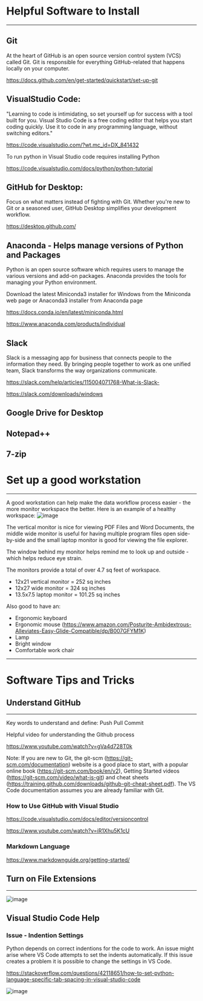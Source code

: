# Helpful Software to Install
---
## Git
At the heart of GitHub is an open source version control system (VCS) called Git. Git is responsible for everything GitHub-related that happens locally on your computer.

https://docs.github.com/en/get-started/quickstart/set-up-git

## VisualStudio Code:
"Learning to code is intimidating, so set yourself up for success with a tool built for you. 
Visual Studio Code is a free coding editor that helps you start coding quickly. 
Use it to code in any programming language, without switching editors."

https://code.visualstudio.com/?wt.mc_id=DX_841432

To run python in Visual Studio code requires installing Python 

https://code.visualstudio.com/docs/python/python-tutorial

## GitHub for Desktop:
Focus on what matters instead of fighting with Git. 
Whether you're new to Git or a seasoned user, GitHub Desktop simplifies your development workflow.

https://desktop.github.com/

## Anaconda - Helps manage versions of Python and Packages
Python is an open source software which requires users to manage the various versions and add-on packages. Anaconda provides the tools for managing your Python environment.

Download the latest Miniconda3 installer for Windows from the Miniconda web page or Anaconda3 installer from Anaconda page

https://docs.conda.io/en/latest/miniconda.html

https://www.anaconda.com/products/individual

## Slack
Slack is a messaging app for business that connects people to the information they need. By bringing people together to work as one unified team, Slack transforms the way organizations communicate.

https://slack.com/help/articles/115004071768-What-is-Slack-

https://slack.com/downloads/windows

## Google Drive for Desktop

## Notepad++

## 7-zip

# Set up a good workstation
---
A good workstation can help make the data workflow process easier - the more monitor workspace the better. Here is an example of a healthy workspace:
![image](https://user-images.githubusercontent.com/5131566/151397786-08070788-2816-444f-a41d-5ba7806bd698.png)

The vertical monitor is nice for viewing PDF Files and Word Documents, the middle wide monitor is useful for having multiple program files open side-by-side and the small laptop monitor is good for viewing the file explorer. 

The window behind my monitor helps remind me to look up and outside - which helps reduce eye strain.

The monitors provide a total of over 4.7 sq feet of workspace.
- 12x21 vertical monitor = 252 sq inches
- 12x27 wide monitor = 324 sq inches
- 13.5x7.5 laptop monitor = 101.25 sq inches

Also good to have an:
- Ergonomic keyboard 
- Ergonomic mouse (https://www.amazon.com/Posturite-Ambidextrous-Alleviates-Easy-Glide-Compatible/dp/B007GFYM1K)
- Lamp
- Bright window
- Comfortable work chair


---
# Software Tips and Tricks
## Understand GitHub
---
Key words to understand and define:
Push
Pull
Commit

Helpful video for understanding the Github process

https://www.youtube.com/watch?v=gVa4d728T0k

Note: If you are new to Git, the git-scm (https://git-scm.com/documentation) website is a good place to start, with a popular online book (https://git-scm.com/book/en/v2), 
Getting Started videos (https://git-scm.com/video/what-is-git) and cheat sheets (https://training.github.com/downloads/github-git-cheat-sheet.pdf). 
The VS Code documentation assumes you are already familiar with Git.

### How to Use GitHub with Visual Studio

https://code.visualstudio.com/docs/editor/versioncontrol

https://www.youtube.com/watch?v=iR1Xhu5K1cU

### Markdown Language

https://www.markdownguide.org/getting-started/

## Turn on File Extensions
---

![image](https://user-images.githubusercontent.com/5131566/150422462-fc33e914-9720-41fe-9fa2-c39eaaa30a7c.png)

## Visual Studio Code Help
### Issue - Indention Settings
Python depends on correct indentions for the code to work. An issue might arise where VS Code attempts to set the indents automatically. If this issue creates a problem it is possible to change the settings in VS Code.

https://stackoverflow.com/questions/42118651/how-to-set-python-language-specific-tab-spacing-in-visual-studio-code

![image](https://user-images.githubusercontent.com/5131566/151396820-197fc2ec-acad-4b2c-84e6-ea897e63cfed.png)


